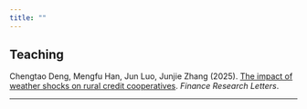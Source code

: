 ```yaml
---
title: ""
---
```


<!-- Teaching 区块 -->
<div class="research-page">
  <div class="left-column">
    <h2>Teaching</h2>
  </div>
  <div class="right-column">

Chengtao Deng, Mengfu Han, Jun Luo, Junjie Zhang (2025). [The impact of weather shocks on rural credit cooperatives](https://www.sciencedirect.com/science/article/pii/S1544612325001370). *Finance Research Letters*.

  </div>
</div>

<hr>
